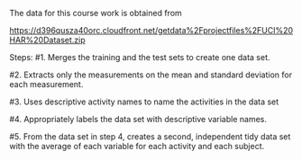 The data for this course work is obtained from 

https://d396qusza40orc.cloudfront.net/getdata%2Fprojectfiles%2FUCI%20HAR%20Dataset.zip

Steps: 
#1. Merges the training and the test sets to create one data set.



#2. Extracts only the measurements on the mean and standard deviation for each measurement.


#3. Uses descriptive activity names to name the activities in the data set



#4. Appropriately labels the data set with descriptive variable names.




#5. From the data set in step 4, creates a second, independent tidy data set with the average of each variable for each activity and each subject.



